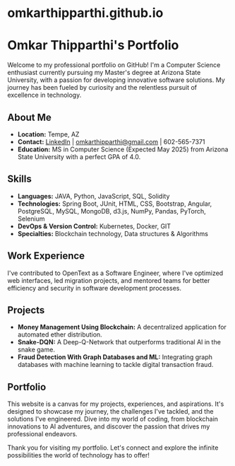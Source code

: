 # omkarthipparthi.github.io


# Omkar Thipparthi's Portfolio

Welcome to my professional portfolio on GitHub! I'm a Computer Science enthusiast currently pursuing my Master's degree at Arizona State University, with a passion for developing innovative software solutions. My journey has been fueled by curiosity and the relentless pursuit of excellence in technology.

## About Me

- **Location:** Tempe, AZ
- **Contact:** [LinkedIn](Your-LinkedIn-URL) | omkarthipparthi@gmail.com | 602-565-7371
- **Education:** MS in Computer Science (Expected May 2025) from Arizona State University with a perfect GPA of 4.0.

## Skills

- **Languages:** JAVA, Python, JavaScript, SQL, Solidity
- **Technologies:** Spring Boot, JUnit, HTML, CSS, Bootstrap, Angular, PostgreSQL, MySQL, MongoDB, d3.js, NumPy, Pandas, PyTorch, Selenium
- **DevOps & Version Control:** Kubernetes, Docker, GIT
- **Specialties:** Blockchain technology, Data structures & Algorithms

## Work Experience

I've contributed to OpenText as a Software Engineer, where I've optimized web interfaces, led migration projects, and mentored teams for better efficiency and security in software development processes.

## Projects

- **Money Management Using Blockchain:** A decentralized application for automated ether distribution.
- **Snake-DQN:** A Deep-Q-Network that outperforms traditional AI in the snake game.
- **Fraud Detection With Graph Databases and ML:** Integrating graph databases with machine learning to tackle digital transaction fraud.

## Portfolio

This website is a canvas for my projects, experiences, and aspirations. It's designed to showcase my journey, the challenges I've tackled, and the solutions I've engineered. Dive into my world of coding, from blockchain innovations to AI adventures, and discover the passion that drives my professional endeavors.

Thank you for visiting my portfolio. Let's connect and explore the infinite possibilities the world of technology has to offer!

